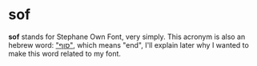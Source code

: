 # sof

**sof** stands for Stephane Own Font, very simply. This acronym is also an hebrew word: ["סוף"](https://translate.google.fr/?sl=iw&tl=en&text=%D7%A1%D7%95%D7%A3&op=translate "Google Translate for 'סוף', and its pronunciation"), which means "end", I'll explain later why I wanted to make this word related to my font.
